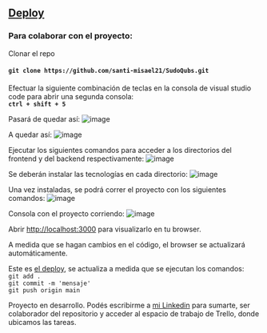 ## <a href='https://sudo-qubs.vercel.app' target='_blank' > Deploy </a>

### Para colaborar con el proyecto:
Clonar el repo
#### `git clone https://github.com/santi-misael21/SudoQubs.git`

Efectuar la siguiente combinación de teclas en la consola de visual studio code para abrir una segunda consola:
<br/>
<b>` ctrl + shift + 5 `</b>

Pasará de quedar así:
![image](https://user-images.githubusercontent.com/94709834/211713152-f985b35c-5afd-430e-98a8-7c2b8c2034c8.png)

A quedar así: 
![image](https://user-images.githubusercontent.com/94709834/211713192-9f098862-1b08-4e29-a9fd-cce57c212179.png)

Ejecutar los siguientes comandos para acceder a los directorios del frontend y del backend respectivamente:
![image](https://user-images.githubusercontent.com/94709834/211713363-33ab928f-f536-47f4-8937-af12f44248d7.png)

Se deberán instalar las tecnologías en cada directorio:
![image](https://user-images.githubusercontent.com/94709834/211713405-de26ec28-ca77-4941-ab14-42a314699c3d.png)

Una vez instaladas, se podrá correr el proyecto con los siguientes comandos:
![image](https://user-images.githubusercontent.com/94709834/211713571-86121ca3-e7db-4a04-ae4d-695b198623ec.png)

Consola con el proyecto corriendo:
![image](https://user-images.githubusercontent.com/94709834/211713899-a8e828ce-1be3-41bd-982c-99b2e3324a6c.png)

Abrir [http://localhost:3000](http://localhost:3000) para visualizarlo en tu browser.

A medida que se hagan cambios en el código, el browser se actualizará automáticamente.

Este es <a href='https://sudo-qubs.vercel.app'/>el deploy</a>, se actualiza a medida que se ejecutan los comandos: <br/>
`git add . ` <br/>
`git commit -m 'mensaje'`<br/>
`git push origin main`<br/>

Proyecto en desarrollo. Podés escribirme a <a href='https://www.linkedin.com/in/santiago-alamos-servian/'>mi Linkedin</a> para sumarte, ser colaborador del repositorio y acceder al espacio de trabajo de Trello, donde ubicamos las tareas. 


